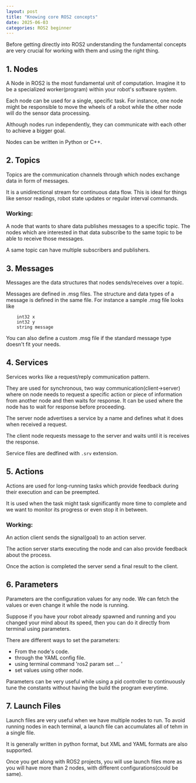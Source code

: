 ```yaml
---
layout: post
title: "Knowing core ROS2 concepts"
date: 2025-06-03
categories: ROS2 beginner
---
```


Before getting directly into ROS2 understanding the fundamental concepts are very crucial for working with them and using the right thing.

## 1. Nodes

A Node in ROS2 is the most fundamental unit of computation. Imagine it to be a specialized worker(program) within your robot's software system.

Each node can be used for a single, specific task. For instance, one node might be responsible to move the wheels of a robot while the other node will do the sensor data processing.

Although nodes run independently, they can communicate with each other to achieve a bigger goal.

Nodes can be written in Python or C++.

## 2. Topics

Topics are the communication channels through which nodes exchange data in form of messages.

It is a unidirectional stream for continuous data flow. This is ideal for things like sensor readings, robot state updates or regular interval commands.

### Working:

A node that wants to share data publishes messages to a specific topic.
The nodes which are interested in that data subscribe to the same topic to be able to receive those messages.

A same topic can have multiple subscribers and publishers.

## 3. Messages

Messages are the data structures that nodes sends/receives over a topic.

Messages are defined in .msg files. The structure and data types of a message is defined in the same file. For instance a sample .msg file looks like

```
    int32 x
    int32 y
    string message
```

You can also define a custom .msg file if the standard message type doesn't fit your needs.

## 4. Services

Services works like a request/reply communication pattern.

They are used for synchronous, two way communication(client->server) where on node needs to request a specific action or piece of information from another node and then waits for response. It can be used where the node has to wait for response before proceeding.

The server node advertises a service by a name and defines what it does when received a request.

The client node requests message to the server and waits until it is receives the response.

Service files are dedfined with `.srv` extension.


## 5. Actions

Actions are used for long-running tasks which provide feedback during their execution and can be preempted.

It is used when the task might task significantly more time to complete and we want to monitor its progress or even stop it in between.

### Working:

An action client sends the signal(goal) to an action server.

The action server starts executing the node and can also provide feedback about the process.

Once the action is completed the server send a final result to the client.

## 6. Parameters

Parameters are the configuration values for any node. We can fetch the values or even change it while the node is running.

Suppose if you have your robot already spawned and running and you changed your mind about its speed, then you can do it directly from terminal using parameters.

There are different ways to set the parameters:
- From the node's code.
- through the YAML config file.
- using terminal command 'ros2 param set ... '
- set values using other node.

Parameters can be very useful while using a pid controller to continuously tune the constants without having the build the program everytime.

## 7. Launch Files

Launch files are very useful when we have multiple nodes to run. To avoid running nodes in each terminal, a launch file can accumulates all of tehm in a single file.

It is generally written in python format, but XML and YAML formats are also supported.

Once you get along with ROS2 projects, you will use launch files more as you will have more than 2 nodes, with different configurations(could be same).



